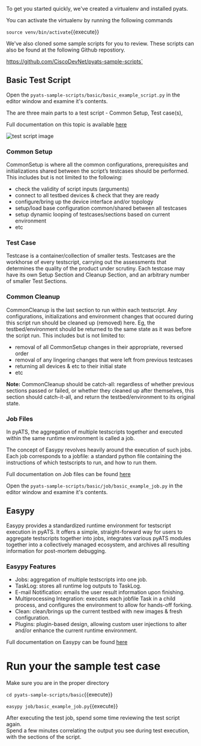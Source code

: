 
To get you started quickly, we've created a virtualenv and installed pyats.  


You can activate the virtualenv by running the following commands

`source venv/bin/activate`{{execute}}

We've also cloned some sample scripts for you to review. These scripts can also
be found at the following Github repostiory.

https://github.com/CiscoDevNet/pyats-sample-scripts`


## Basic Test Script

Open the `pyats-sample-scripts/basic/basic_example_script.py` in the editor window
and examine it's contents.

The are three main parts to a test script - Common Setup, Test case(s),

Full documentation on this topic is available [here](https://pubhub.devnetcloud.com/media/pyats/docs/aetest/structure.html)

![test script image](https://pubhub.devnetcloud.com/media/pyats/docs/_images/script_structure.png)


### Common Setup

CommonSetup is where all the common configurations, prerequisites and initializations
shared between the script’s testcases should be performed.
This includes but is not limited to the following:

* check the validity of script inputs (arguments)
* connect to all testbed devices & check that they are ready
* configure/bring up the device interface and/or topology
* setup/load base configuration common/shared between all testcases
* setup dynamic looping of testcases/sections based on current environment
* etc

### Test Case

Testcase is a container/collection of smaller tests. Testcases are the workhorse of every testscript,
carrying out the assessments that determines the quality of the product under scrutiny.
Each testcase may have its own Setup Section and Cleanup Section, and an arbitrary number of
smaller Test Sections.


### Common Cleanup

CommonCleanup is the last section to run within each testscript. Any configurations,
initializations and environment changes that occured during this script run should be cleaned
up (removed) here. Eg, the testbed/environment should be returned to the same state as
it was before the script run. This includes but is not limited to:

* removal of all CommonSetup changes in their appropriate, reversed order
* removal of any lingering changes that were left from previous testcases
* returning all devices & etc to their initial state
* etc

**Note:** CommonCleanup should be catch-all: regardless of whether previous sections passed or failed,
 or whether they cleaned up after themselves, this section should catch-it-all,
 and return the testbed/environment to its original state.


### Job Files

In pyATS, the aggregation of multiple testscripts together and executed within
the same runtime environment is called a job.

The concept of Easypy revolves heavily around the execution of such jobs.
Each job corresponds to a jobfile: a standard python file containing the
instructions of which testscripts to run, and how to run them.

Full documentation on Job files can be found [here](https://pubhub.devnetcloud.com/media/pyats/docs/easypy/jobfile.html)

Open the `pyats-sample-scripts/basic/job/basic_example_job.py` in the editor window
and examine it's contents.


## Easypy

Easypy provides a standardized runtime environment for testscript execution in pyATS. It offers a simple, straight-forward way for users to aggregate testscripts together into jobs, integrates various pyATS modules together into a collectively managed ecosystem, and archives all resulting information for post-mortem debugging.

### Easypy Features

* Jobs: aggregation of multiple testscripts into one job.
* TaskLog: stores all runtime log outputs to TaskLog.
* E-mail Notification: emails the user result information upon finishing.
* Multiprocessing Integration: executes each jobfile Task in a child process, and configures the environment to allow for hands-off forking.
* Clean: clean/brings up the current testbed with new images & fresh configuration.
* Plugins: plugin-based design, allowing custom user injections to alter and/or enhance the current runtime environment.

Full documentation on Easypy can be found [here](https://pubhub.devnetcloud.com/media/pyats/docs/easypy/index.html)

# Run your the sample test case


Make sure you are in the proper directory

`cd pyats-sample-scripts/basic`{{execute}}

`easypy job/basic_example_job.py`{{execute}}


After executing the test job, spend some time reviewing the test script again.  
Spend a few minutes correlating the output you see during test execution, with the
sections of the script.
